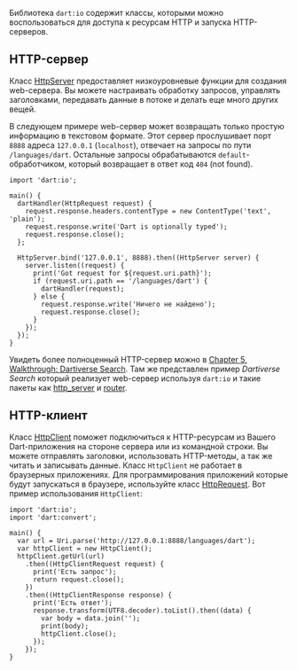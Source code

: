Библиотека `dart:io` содержит классы, которыми можно воспользоваться для доступа к ресурсам HTTP и запуска HTTP-серверов.

HTTP-сервер
-----------

Класс [HttpServer](http://api.dartlang.org/dart_io/HttpServer.html) предоставляет низкоуровневые функции для создания web-сервера. Вы можете настраивать обработку запросов, управлять заголовками, передавать данные в потоке и делать еще много других вещей.

В следующем примере web-сервер может возвращать только простую информацию в текстовом формате. Этот сервер прослушивает порт `8888` адреса `127.0.0.1` (`localhost`), отвечает на запросы по пути `/languages/dart`. Остальные запросы обрабатываются `default`-обработчиком, который возвращает в ответ код `404` (not found).

```language-dart
import 'dart:io';

main() {
  dartHandler(HttpRequest request) {
    request.response.headers.contentType = new ContentType('text', 'plain');
    request.response.write('Dart is optionally typed');
    request.response.close();
  };

  HttpServer.bind('127.0.0.1', 8888).then((HttpServer server) {
    server.listen((request) {
      print('Got request for ${request.uri.path}');
      if (request.uri.path == '/languages/dart') {
        dartHandler(request);
      } else {
        request.response.write('Ничего не найдено');
        request.response.close();
      }
    });
  });
}
```

Увидеть более полноценный HTTP-сервер можно в [Chapter 5, Walkthrough: Dartiverse Search](https://www.dartlang.org/docs/dart-up-and-running/contents/ch05.html). Там же представлен пример *Dartiverse Search* который реализует web-сервер используя `dart:io` и такие пакеты как [http_server](https://pub.dartlang.org/packages/http_server) и [router](http://pub.dartlang.org/packages/route).

HTTP-клиент
-----------

Класс [HttpClient](http://api.dartlang.org/dart_io/HttpClient.html) поможет подключиться к HTTP-ресурсам из Вашего Dart-приложения на стороне сервера или из командной строки. Вы можете отправлять заголовки, использовать HTTP-методы, а так же читать и записывать данные. Класс `HttpClient` не работает в браузерных приложениях. Для программирования приложений которые будут запускаться в браузере, используйте класс [HttpRequest](/posts/2014/08/10/Using_HTTP_resources_with_HttpRequest.html). Вот пример использования `HttpClient`:

```language-dart
import 'dart:io';
import 'dart:convert';

main() {
  var url = Uri.parse('http://127.0.0.1:8888/languages/dart');
  var httpClient = new HttpClient();
  httpClient.getUrl(url)
    .then((HttpClientRequest request) {
      print('Есть запрос');
      return request.close();
    })
    .then((HttpClientResponse response) {
      print('Есть ответ');
      response.transform(UTF8.decoder).toList().then((data) {
        var body = data.join('');
        print(body);
        httpClient.close();
      });
    });
}
```
